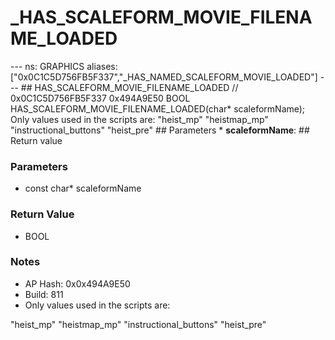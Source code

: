 # _HAS_SCALEFORM_MOVIE_FILENAME_LOADED

--- ns: GRAPHICS aliases: ["0x0C1C5D756FB5F337","_HAS_NAMED_SCALEFORM_MOVIE_LOADED"] --- ## HAS_SCALEFORM_MOVIE_FILENAME_LOADED  // 0x0C1C5D756FB5F337 0x494A9E50 BOOL HAS_SCALEFORM_MOVIE_FILENAME_LOADED(char* scaleformName);  Only values used in the scripts are: "heist_mp" "heistmap_mp" "instructional_buttons" "heist_pre"  ## Parameters * **scaleformName**:  ## Return value

### Parameters
* const char* scaleformName

### Return Value
* BOOL

### Notes
* AP Hash: 0x0x494A9E50
* Build: 811
* Only values used in the scripts are:

"heist_mp"
"heistmap_mp"
"instructional_buttons"
"heist_pre"

